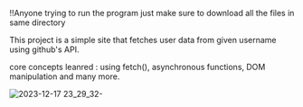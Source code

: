 !!Anyone trying to run the program just make sure to download all the files in same directory

This project is a simple site that fetches user data from given username using github's API.

core concepts leanred : 
using fetch(), asynchronous functions, DOM manipulation and many more.

![2023-12-17 23_29_32-](https://github.com/rishavPoudelZ/github-user-fetch/assets/154069771/a4a8c5ed-e852-491f-a06c-1324ecefdcf8)
